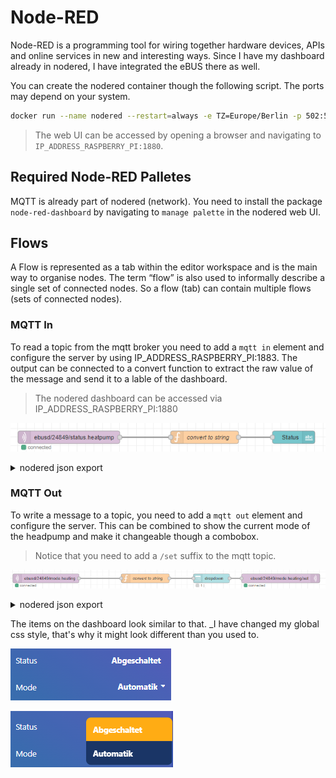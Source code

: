# Node-RED

Node-RED is a programming tool for wiring together hardware devices, APIs and online services in new and interesting ways. Since I have my dashboard already in nodered, I have integrated the eBUS there as well.

You can create the nodered container though the following script. The ports may depend on your system.

```sh
docker run --name nodered --restart=always -e TZ=Europe/Berlin -p 502:502 -p 1880:1880 -p 1883:1883 -p 3671:3671 -p 9522:9522/udp -v /home/pi/data/node_red_data:/data nodered/node-red:latest
```

>The web UI can be accessed by opening a browser and navigating to ``IP_ADDRESS_RASPBERRY_PI:1880``.

## Required Node-RED Palletes

MQTT is already part of nodered (network). You need to install the package ``node-red-dashboard`` by navigating to ``manage palette`` in the nodered web UI.

## Flows

A Flow is represented as a tab within the editor workspace and is the main way to organise nodes. The term “flow” is also used to informally describe a single set of connected nodes. So a flow (tab) can contain multiple flows (sets of connected nodes).

### MQTT In

To read a topic from the mqtt broker you need to add a ``mqtt in`` element and configure the server by using IP_ADDRESS_RASPBERRY_PI:1883. The output can be connected to a convert function to extract the raw value of the message and send it to a lable of the dashboard.

> The nodered dashboard can be accessed via IP_ADDRESS_RASPBERRY_PI:1880

![image](pictures/mqtt_in.png)

<details>
  <summary>nodered json export</summary>

```json
[
    {
        "id": "902b57b3ac76377f",
        "type": "mqtt in",
        "z": "5051abe90dd1522b",
        "name": "",
        "topic": "ebusd/24849/mode.heating",
        "qos": "2",
        "datatype": "auto-detect",
        "broker": "257ca8e2d3ee022c",
        "nl": false,
        "rap": true,
        "rh": 0,
        "inputs": 0,
        "x": 370,
        "y": 920,
        "wires": [
            [
                "a74c5172a6379827"
            ]
        ]
    },
    {
        "id": "a74c5172a6379827",
        "type": "function",
        "z": "5051abe90dd1522b",
        "name": "convert to string",
        "func": "var split = msg.payload.split(';');\nmsg.payload = split[split.length - 1];\nreturn msg;",
        "outputs": 1,
        "timeout": 0,
        "noerr": 0,
        "initialize": "",
        "finalize": "",
        "libs": [],
        "x": 700,
        "y": 920,
        "wires": [
            [
                "56c277b6547d6426"
            ]
        ]
    },
    {
        "id": "b6ca43aeb8aa2d43",
        "type": "mqtt out",
        "z": "5051abe90dd1522b",
        "name": "",
        "topic": "ebusd/24849/mode.heating/set",
        "qos": "2",
        "retain": "",
        "respTopic": "",
        "contentType": "",
        "userProps": "",
        "correl": "",
        "expiry": "",
        "broker": "257ca8e2d3ee022c",
        "x": 1150,
        "y": 920,
        "wires": []
    },
    {
        "id": "56c277b6547d6426",
        "type": "ui_dropdown",
        "z": "5051abe90dd1522b",
        "name": "",
        "label": "",
        "tooltip": "",
        "place": "",
        "group": "cad7657ab75b8314",
        "order": 2,
        "width": "3",
        "height": "1",
        "passthru": false,
        "multiple": false,
        "options": [
            {
                "label": "Standbybetrieb",
                "value": "0",
                "type": "str"
            },
            {
                "label": "Automatik",
                "value": "1",
                "type": "str"
            },
            {
                "label": "Normalbetrieb",
                "value": "4",
                "type": "str"
            },
            {
                "label": "Sparbetrieb",
                "value": "5",
                "type": "str"
            },
            {
                "label": "Handbetrieb Heizen",
                "value": "7",
                "type": "str"
            },
            {
                "label": "Handbetrieb Kühlen",
                "value": "8",
                "type": "str"
            }
        ],
        "payload": "",
        "topic": "topic",
        "topicType": "msg",
        "className": "",
        "x": 920,
        "y": 920,
        "wires": [
            [
                "b6ca43aeb8aa2d43"
            ]
        ]
    },
    {
        "id": "257ca8e2d3ee022c",
        "type": "mqtt-broker",
        "name": "",
        "broker": "192.168.1.8",
        "port": "1883",
        "clientid": "",
        "autoConnect": true,
        "usetls": false,
        "protocolVersion": "4",
        "keepalive": "60",
        "cleansession": true,
        "autoUnsubscribe": true,
        "birthTopic": "",
        "birthQos": "0",
        "birthRetain": "false",
        "birthPayload": "",
        "birthMsg": {},
        "closeTopic": "",
        "closeQos": "0",
        "closeRetain": "false",
        "closePayload": "",
        "closeMsg": {},
        "willTopic": "",
        "willQos": "0",
        "willRetain": "false",
        "willPayload": "",
        "willMsg": {},
        "userProps": "",
        "sessionExpiry": ""
    },
    {
        "id": "cad7657ab75b8314",
        "type": "ui_group",
        "name": "Heizkreis",
        "tab": "ef317f27bee1a13c",
        "order": 2,
        "disp": true,
        "width": "6",
        "collapse": false,
        "className": ""
    },
    {
        "id": "ef317f27bee1a13c",
        "type": "ui_tab",
        "name": "Heizung",
        "icon": "fa-thermometer-empty",
        "order": 8,
        "disabled": false,
        "hidden": false
    }
]
```
</details>

### MQTT Out

 To write a message to a topic, you need to add a ``mqtt out`` element and configure the server. This can be combined to show the current mode of the headpump and make it changeable though a combobox.
 > Notice that you need to add a ``/set`` suffix to the mqtt topic.

![image](pictures/mqtt_out.png)

<details>
<summary>nodered json export</summary>

```json
[
    {
        "id": "902b57b3ac76377f",
        "type": "mqtt in",
        "z": "5051abe90dd1522b",
        "name": "",
        "topic": "ebusd/24849/mode.heating",
        "qos": "2",
        "datatype": "auto-detect",
        "broker": "257ca8e2d3ee022c",
        "nl": false,
        "rap": true,
        "rh": 0,
        "inputs": 0,
        "x": 370,
        "y": 920,
        "wires": [
            [
                "a74c5172a6379827"
            ]
        ]
    },
    {
        "id": "a74c5172a6379827",
        "type": "function",
        "z": "5051abe90dd1522b",
        "name": "convert to string",
        "func": "var split = msg.payload.split(';');\nmsg.payload = split[split.length - 1];\nreturn msg;",
        "outputs": 1,
        "timeout": 0,
        "noerr": 0,
        "initialize": "",
        "finalize": "",
        "libs": [],
        "x": 700,
        "y": 920,
        "wires": [
            [
                "56c277b6547d6426"
            ]
        ]
    },
    {
        "id": "b6ca43aeb8aa2d43",
        "type": "mqtt out",
        "z": "5051abe90dd1522b",
        "name": "",
        "topic": "ebusd/24849/mode.heating/set",
        "qos": "2",
        "retain": "",
        "respTopic": "",
        "contentType": "",
        "userProps": "",
        "correl": "",
        "expiry": "",
        "broker": "257ca8e2d3ee022c",
        "x": 1150,
        "y": 920,
        "wires": []
    },
    {
        "id": "56c277b6547d6426",
        "type": "ui_dropdown",
        "z": "5051abe90dd1522b",
        "name": "",
        "label": "",
        "tooltip": "",
        "place": "",
        "group": "cad7657ab75b8314",
        "order": 2,
        "width": "3",
        "height": "1",
        "passthru": false,
        "multiple": false,
        "options": [
            {
                "label": "Standbybetrieb",
                "value": "0",
                "type": "str"
            },
            {
                "label": "Automatik",
                "value": "1",
                "type": "str"
            },
            {
                "label": "Normalbetrieb",
                "value": "4",
                "type": "str"
            },
            {
                "label": "Sparbetrieb",
                "value": "5",
                "type": "str"
            },
            {
                "label": "Handbetrieb Heizen",
                "value": "7",
                "type": "str"
            },
            {
                "label": "Handbetrieb Kühlen",
                "value": "8",
                "type": "str"
            }
        ],
        "payload": "",
        "topic": "topic",
        "topicType": "msg",
        "className": "",
        "x": 920,
        "y": 920,
        "wires": [
            [
                "b6ca43aeb8aa2d43"
            ]
        ]
    },
    {
        "id": "257ca8e2d3ee022c",
        "type": "mqtt-broker",
        "name": "",
        "broker": "192.168.1.8",
        "port": "1883",
        "clientid": "",
        "autoConnect": true,
        "usetls": false,
        "protocolVersion": "4",
        "keepalive": "60",
        "cleansession": true,
        "autoUnsubscribe": true,
        "birthTopic": "",
        "birthQos": "0",
        "birthRetain": "false",
        "birthPayload": "",
        "birthMsg": {},
        "closeTopic": "",
        "closeQos": "0",
        "closeRetain": "false",
        "closePayload": "",
        "closeMsg": {},
        "willTopic": "",
        "willQos": "0",
        "willRetain": "false",
        "willPayload": "",
        "willMsg": {},
        "userProps": "",
        "sessionExpiry": ""
    },
    {
        "id": "cad7657ab75b8314",
        "type": "ui_group",
        "name": "Heizkreis",
        "tab": "ef317f27bee1a13c",
        "order": 2,
        "disp": true,
        "width": "6",
        "collapse": false,
        "className": ""
    },
    {
        "id": "ef317f27bee1a13c",
        "type": "ui_tab",
        "name": "Heizung",
        "icon": "fa-thermometer-empty",
        "order": 8,
        "disabled": false,
        "hidden": false
    }
]
```
</details>

The items on the dashboard look similar to that. _I have changed my global css style, that's why it might look different than you used to.

![image](pictures/dashboard1.png)

![image](pictures/dashboard2.png)